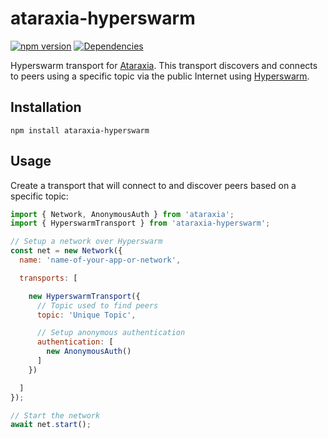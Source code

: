 # ataraxia-hyperswarm

[![npm version](https://badge.fury.io/js/ataraxia-hyperswarm.svg)](https://badge.fury.io/js/ataraxia-hyperswarm)
[![Dependencies](https://david-dm.org/aholstenson/ataraxia/status.svg?path=packages/hyperswarm)](https://david-dm.org/aholstenson/ataraxia?path=packages/hyperswarm)

Hyperswarm transport for [Ataraxia](https://github.com/aholstenson/ataraxia). 
This transport discovers and connects to peers using a specific topic via the
public Internet using [Hyperswarm](https://github.com/hyperswarm/hyperswarm).

## Installation

```
npm install ataraxia-hyperswarm
```

## Usage

Create a transport that will connect to and discover peers based on a specific
topic:

```javascript
import { Network, AnonymousAuth } from 'ataraxia';
import { HyperswarmTransport } from 'ataraxia-hyperswarm';

// Setup a network over Hyperswarm
const net = new Network({
  name: 'name-of-your-app-or-network',

  transports: [

    new HyperswarmTransport({
      // Topic used to find peers
      topic: 'Unique Topic',

      // Setup anonymous authentication
      authentication: [
        new AnonymousAuth()
      ]
    })

  ]
});

// Start the network
await net.start();
```
